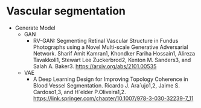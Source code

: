 # Vascular segmentation
* Generate Model
  * GAN
     * RV-GAN: Segmenting Retinal Vascular Structure in Fundus Photographs using a Novel Multi-scale Generative Adversarial Network. Sharif Amit Kamran1, Khondker Fariha Hossain1, Alireza Tavakkoli1, Stewart    Lee Zuckerbrod2, Kenton M. Sanders3, and Salah A. Baker3. https://arxiv.org/abs/2101.00535
  * VAE
     * A Deep Learning Design for Improving Topology Coherence in Blood Vessel Segmentation. Ricardo J. Ara´ujo1,2, Jaime S. Cardoso1,3, and H´elder P.Oliveira1,2. 
    https://link.springer.com/chapter/10.1007/978-3-030-32239-7_11
